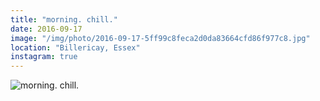 ```yaml
---
title: "morning. chill."
date: 2016-09-17
image: "/img/photo/2016-09-17-5ff99c8feca2d0da83664cfd86f977c8.jpg"
location: "Billericay, Essex"
instagram: true
---
```


![morning. chill.](/img/photo/2016-09-17-5ff99c8feca2d0da83664cfd86f977c8.jpg)
